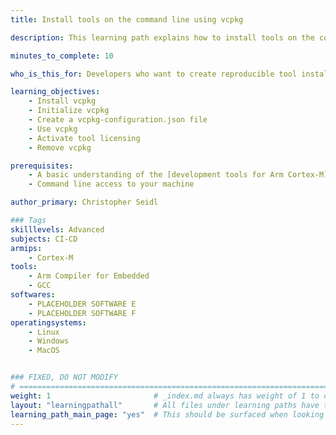```yaml
---
title: Install tools on the command line using vcpkg 

description: This learning path explains how to install tools on the command line using vcpkg.

minutes_to_complete: 10

who_is_this_for: Developers who want to create reproducible tool installations on the command line.

learning_objectives: 
    - Install vcpkg
    - Initialize vcpkg
    - Create a vcpkg-configuration.json file
    - Use vcpkg
    - Activate tool licensing
    - Remove vcpkg

prerequisites:
    - A basic understanding of the [development tools for Arm Cortex-M](https://developer.arm.com/Tools%20and%20Software/)
    - Command line access to your machine

author_primary: Christopher Seidl

### Tags
skilllevels: Advanced
subjects: CI-CD
armips:
    - Cortex-M
tools:
    - Arm Compiler for Embedded
    - GCC
softwares:
    - PLACEHOLDER SOFTWARE E
    - PLACEHOLDER SOFTWARE F
operatingsystems:
    - Linux
    - Windows
    - MacOS


### FIXED, DO NOT MODIFY
# ================================================================================
weight: 1                       # _index.md always has weight of 1 to order correctly
layout: "learningpathall"       # All files under learning paths have this same wrapper
learning_path_main_page: "yes"  # This should be surfaced when looking for related content. Only set for _index.md of learning path content.
---
```

